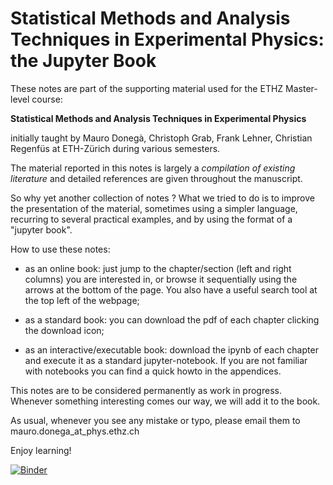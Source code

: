 # Statistical Methods and Analysis Techniques in Experimental Physics: the Jupyter Book 

These notes are part of the supporting material used for the ETHZ Master-level course:

**Statistical Methods and Analysis Techniques in Experimental Physics**

initially taught by Mauro Donegà, Christoph Grab, Frank Lehner, Christian Regenfüs at ETH-Zürich during various semesters.

The material reported in this notes is largely a *compilation of existing literature* and detailed references are given throughout the manuscript.

So why yet another collection of notes ? What we tried to do is to improve the presentation of the material, sometimes using a simpler language, recurring to several practical examples, and by using the format of a "jupyter book".

How to use these notes:


- as an online book: just jump to the chapter/section (left and right columns) you are interested in, or browse it sequentially using the arrows at the bottom of the page. You also have a useful search tool at the top left of the webpage;

- as a standard book: you can download the pdf of each chapter clicking the download icon;
- as an interactive/executable book: download the ipynb of each chapter and execute it as a standard jupyter-notebook. If you are not familiar with notebooks you can find a quick howto in the appendices.

This notes are to be considered permanently as work in progress. Whenever something interesting comes our way, we will add it to the book.

As usual, whenever you see any mistake or typo, please email them to mauro.donega_at_phys.ethz.ch

Enjoy learning!

[![Binder](https://mybinder.org/badge_logo.svg)](https://mybinder.org/v2/gh/mdonega/hep-datanalysis-jb/main)
